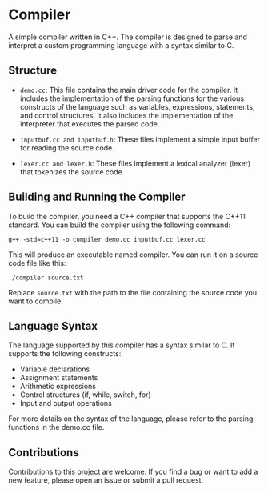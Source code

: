 # Compiler
A simple compiler written in C++. The compiler is designed to parse and interpret a custom programming language with a syntax similar to C.

## Structure

- ``` demo.cc ```: This file contains the main driver code for the compiler. It includes the implementation of the parsing functions for the various constructs of the language such as variables, expressions, statements, and control structures. It also includes the implementation of the interpreter that executes the parsed code.

- ``` inputbuf.cc and inputbuf.h ```: These files implement a simple input buffer for reading the source code.

- ``` lexer.cc and lexer.h ```: These files implement a lexical analyzer (lexer) that tokenizes the source code.

## Building and Running the Compiler

To build the compiler, you need a C++ compiler that supports the C++11 standard. You can build the compiler using the following command:

```
g++ -std=c++11 -o compiler demo.cc inputbuf.cc lexer.cc
```
This will produce an executable named compiler. You can run it on a source code file like this:

```
./compiler source.txt
```
Replace ``` source.txt ``` with the path to the file containing the source code you want to compile.

## Language Syntax

The language supported by this compiler has a syntax similar to C. It supports the following constructs:

- Variable declarations
- Assignment statements
- Arithmetic expressions
- Control structures (if, while, switch, for)
- Input and output operations
  
For more details on the syntax of the language, please refer to the parsing functions in the demo.cc file.

## Contributions

Contributions to this project are welcome. If you find a bug or want to add a new feature, please open an issue or submit a pull request.
